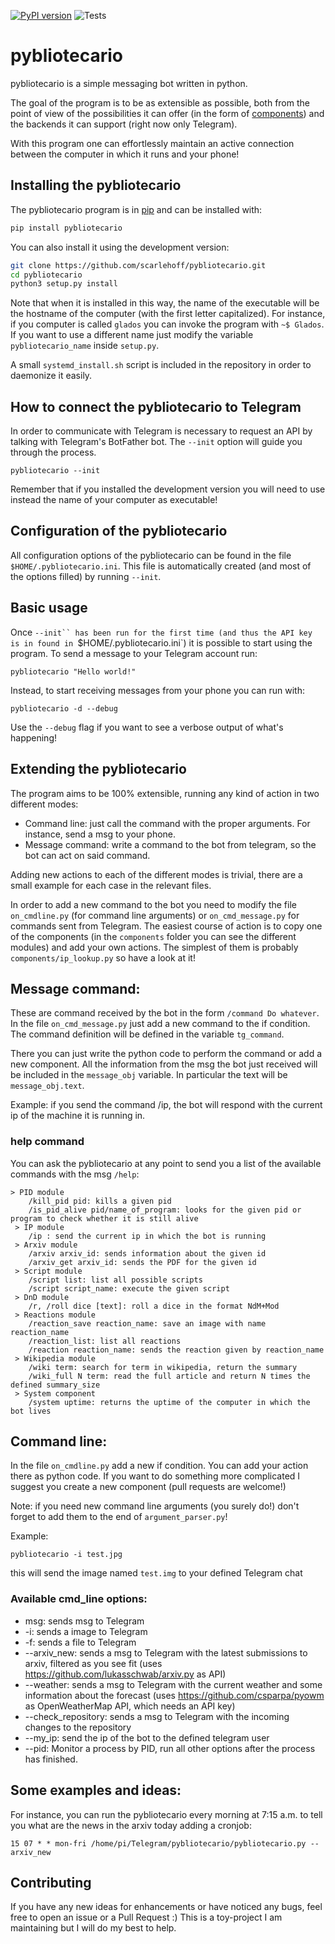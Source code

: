 [![PyPI version](https://badge.fury.io/py/pybliotecario.svg)](https://badge.fury.io/py/pybliotecario)
![Tests](https://github.com/scarlehoff/pybliotecario/workflows/pytest/badge.svg)

# pybliotecario

pybliotecario is a simple messaging bot written in python.

The goal of the program is to be as extensible as possible, both from the point of view of the possibilities it can offer
(in the form of [components](https://github.com/scarlehoff/pybliotecario/tree/master/src/pybliotecario/components)) and
the backends it can support (right now only Telegram).

With this program one can effortlessly maintain an active connection between the computer in which it runs and your phone!

## Installing the pybliotecario

The pybliotecario program is in [pip](https://pypi.org/project/pybliotecario/)
and can be installed with:

```bash
pip install pybliotecario
```

You can also install it using the development version:

```bash
git clone https://github.com/scarlehoff/pybliotecario.git
cd pybliotecario
python3 setup.py install
```

Note that when it is installed in this way, the name of the executable will be the hostname
of the computer (with the first letter capitalized).
For instance, if you computer is called `glados` you can invoke the program with `~$ Glados`.
If you want to use a different name just modify the variable `pybliotecario_name` inside `setup.py`.

A small `systemd_install.sh` script is included in the repository in order to daemonize it easily.

## How to connect the pybliotecario to Telegram
In order to communicate with Telegram is necessary to request an API by talking with Telegram's BotFather bot.
The `--init` option will guide you through the process.

```
pybliotecario --init
```

Remember that if you installed the development version you will need to use instead the name of your computer as executable!

## Configuration of the pybliotecario

All configuration options of the pybliotecario can be found in the file `$HOME/.pybliotecario.ini`.
This file is automatically created (and most of the options filled) by running `--init`.

## Basic usage

Once `--init`` has been run for the first time (and thus the API key is in found in `$HOME/.pybliotecario.ini`)
it is possible to start using the program.
To send a message to your Telegram account run:

```
pybliotecario "Hello world!"
```

Instead, to start receiving messages from your phone you can run with:

```
pybliotecario -d --debug
```

Use the `--debug` flag if you want to see a verbose output of what's happening!


## Extending the pybliotecario 

The program aims to be 100% extensible, running any kind of action in two different modes:

- Command line: just call the command with the proper arguments. For instance, send a msg to your phone.
- Message command: write a command to the bot from telegram, so the bot can act on said command.

Adding new actions to each of the different modes is trivial, there are a small example for each case in the relevant files.

In order to add a new command to the bot you need to modify the file `on_cmdline.py` (for command line arguments) or `on_cmd_message.py` for commands sent from Telegram. 
The easiest course of action is to copy one of the components (in the `components` folder you can see the different modules) and add your own actions.
The simplest of them is probably `components/ip_lookup.py` so have a look at it!



## Message command:

These are command received by the bot in the form `/command Do whatever`. In the file `on_cmd_message.py` just add a new command to the if condition. The command definition will be defined in the variable `tg_command`.

There you can just write the python code to perform the command or add a new component. All the information from the msg the bot just received will be included in the `message_obj` variable. In particular the text will be `message_obj.text`.

Example: if you send the command /ip, the bot will respond with the current ip of the machine it is running in.

### help command

You can ask the pybliotecario at any point to send you a list of the available commands with the msg `/help`:

```
> PID module
    /kill_pid pid: kills a given pid
    /is_pid_alive pid/name_of_program: looks for the given pid or program to check whether it is still alive
 > IP module
    /ip : send the current ip in which the bot is running 
 > Arxiv module
    /arxiv arxiv_id: sends information about the given id
    /arxiv_get arxiv_id: sends the PDF for the given id 
 > Script module
    /script list: list all possible scripts
    /script script_name: execute the given script 
 > DnD module
    /r, /roll dice [text]: roll a dice in the format NdM+Mod
 > Reactions module
    /reaction_save reaction_name: save an image with name reaction_name
    /reaction_list: list all reactions
    /reaction reaction_name: sends the reaction given by reaction_name 
 > Wikipedia module
    /wiki term: search for term in wikipedia, return the summary
    /wiki_full N term: read the full article and return N times the defined summary_size
 > System component
    /system uptime: returns the uptime of the computer in which the bot lives
```


## Command line:

In the file `on_cmdline.py` add a new if condition. You can add your action there as python code. If you want to do something more complicated I suggest you create a new component (pull requests are welcome!)

Note: if you need new command line arguments (you surely do!) don't forget to add them to the end of `argument_parser.py`!

Example: 
```
pybliotecario -i test.jpg
```

this will send the image named `test.img` to your defined Telegram chat

### Available cmd_line options:

- msg: sends msg to Telegram
- -i: sends a image to Telegram
- -f: sends a file to Telegram
- --arxiv_new: sends a msg to Telegram with the latest submissions to arxiv, filtered as you see fit (uses https://github.com/lukasschwab/arxiv.py as API)
- --weather: sends a msg to Telegram with the current weather and some information about the forecast (uses https://github.com/csparpa/pyowm as OpenWeatherMap API, which needs an API key)
- --check_repository: sends a msg to Telegram with the incoming changes to the repository
- --my_ip: send the ip of the bot to the defined telegram user
- --pid: Monitor a process by PID, run all other options after the process has finished.

## Some examples and ideas:
For instance, you can run the pybliotecario every morning at 7:15 a.m. to tell you what are the news in the arxiv today adding a cronjob:

    15 07 * * mon-fri /home/pi/Telegram/pybliotecario/pybliotecario.py --arxiv_new

## Contributing
If you have any new ideas for enhancements or have noticed any bugs, feel free to open an issue or a Pull Request :)
This is a toy-project I am maintaining but I will do my best to help.
